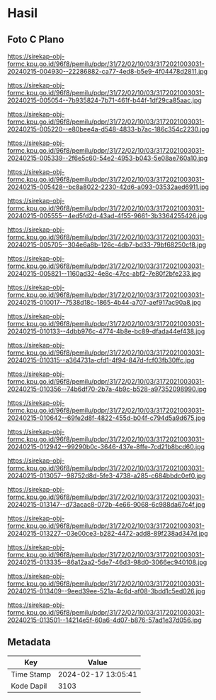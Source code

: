 # Hasil

## Foto C Plano

https://sirekap-obj-formc.kpu.go.id/96f8/pemilu/pdpr/31/72/02/10/03/3172021003031-20240215-004930--22286882-ca77-4ed8-b5e9-4f04478d2811.jpg

https://sirekap-obj-formc.kpu.go.id/96f8/pemilu/pdpr/31/72/02/10/03/3172021003031-20240215-005054--7b935824-7b71-461f-b44f-1df29ca85aac.jpg

https://sirekap-obj-formc.kpu.go.id/96f8/pemilu/pdpr/31/72/02/10/03/3172021003031-20240215-005220--e80bee4a-d548-4833-b7ac-186c354c2230.jpg

https://sirekap-obj-formc.kpu.go.id/96f8/pemilu/pdpr/31/72/02/10/03/3172021003031-20240215-005339--2f6e5c60-54e2-4953-b043-5e08ae760a10.jpg

https://sirekap-obj-formc.kpu.go.id/96f8/pemilu/pdpr/31/72/02/10/03/3172021003031-20240215-005428--bc8a8022-2230-42d6-a093-03532aed6911.jpg

https://sirekap-obj-formc.kpu.go.id/96f8/pemilu/pdpr/31/72/02/10/03/3172021003031-20240215-005555--4ed5fd2d-43ad-4f55-9661-3b3364255426.jpg

https://sirekap-obj-formc.kpu.go.id/96f8/pemilu/pdpr/31/72/02/10/03/3172021003031-20240215-005705--304e6a8b-126c-4db7-bd33-79bf68250cf8.jpg

https://sirekap-obj-formc.kpu.go.id/96f8/pemilu/pdpr/31/72/02/10/03/3172021003031-20240215-005821--1160ad32-4e8c-47cc-abf2-7e80f2bfe233.jpg

https://sirekap-obj-formc.kpu.go.id/96f8/pemilu/pdpr/31/72/02/10/03/3172021003031-20240215-010017--7538d18c-1865-4b44-a707-aef917ac90a8.jpg

https://sirekap-obj-formc.kpu.go.id/96f8/pemilu/pdpr/31/72/02/10/03/3172021003031-20240215-010133--4dbb976c-4774-4b8e-bc89-dfada44ef438.jpg

https://sirekap-obj-formc.kpu.go.id/96f8/pemilu/pdpr/31/72/02/10/03/3172021003031-20240215-010315--a364731a-cfd1-4f94-847d-fcf03fb30ffc.jpg

https://sirekap-obj-formc.kpu.go.id/96f8/pemilu/pdpr/31/72/02/10/03/3172021003031-20240215-010356--74b6df70-2b7a-4b9c-b528-a97352098990.jpg

https://sirekap-obj-formc.kpu.go.id/96f8/pemilu/pdpr/31/72/02/10/03/3172021003031-20240215-010642--69fe2d8f-4822-455d-b04f-c794d5a9d675.jpg

https://sirekap-obj-formc.kpu.go.id/96f8/pemilu/pdpr/31/72/02/10/03/3172021003031-20240215-012942--99290b0c-3646-437e-8ffe-7cd21b8bcd60.jpg

https://sirekap-obj-formc.kpu.go.id/96f8/pemilu/pdpr/31/72/02/10/03/3172021003031-20240215-013057--98752d8d-5fe3-4738-a285-c684bbdc0ef0.jpg

https://sirekap-obj-formc.kpu.go.id/96f8/pemilu/pdpr/31/72/02/10/03/3172021003031-20240215-013147--d73acac8-072b-4e66-9068-6c988da67c4f.jpg

https://sirekap-obj-formc.kpu.go.id/96f8/pemilu/pdpr/31/72/02/10/03/3172021003031-20240215-013227--03e00ce3-b282-4472-add8-89f238ad347d.jpg

https://sirekap-obj-formc.kpu.go.id/96f8/pemilu/pdpr/31/72/02/10/03/3172021003031-20240215-013335--86a12aa2-5de7-46d3-98d0-3066ec940108.jpg

https://sirekap-obj-formc.kpu.go.id/96f8/pemilu/pdpr/31/72/02/10/03/3172021003031-20240215-013409--9eed39ee-521a-4c6d-af08-3bdd1c5ed026.jpg

https://sirekap-obj-formc.kpu.go.id/96f8/pemilu/pdpr/31/72/02/10/03/3172021003031-20240215-013501--14214e5f-60a6-4d07-b876-57ad1e37d056.jpg


## Metadata

| Key        | Value               |
| ---------- | ------------------- |
| Time Stamp | 2024-02-17 13:05:41 |
| Kode Dapil | 3103                |



